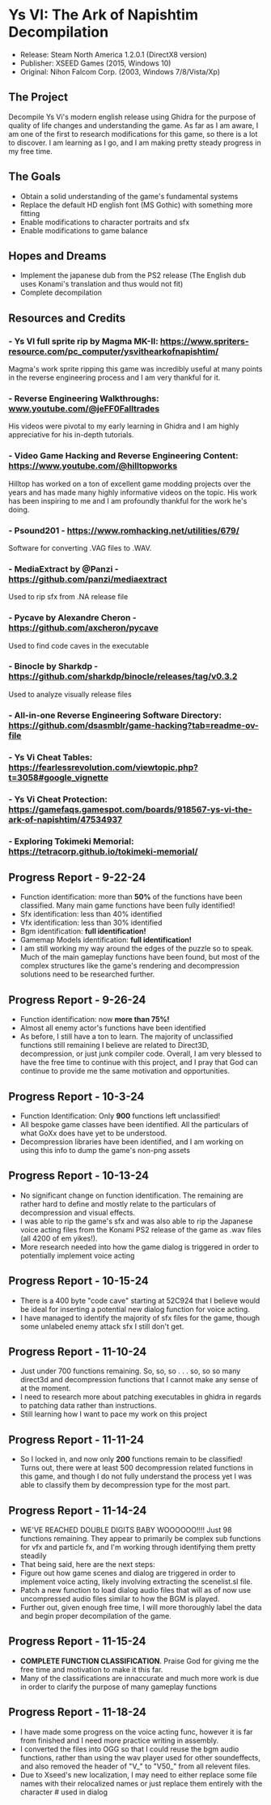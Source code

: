 # Ys VI: The Ark of Napishtim Decompilation
- Release: Steam North America 1.2.0.1 (DirectX8 version)
- Publisher: XSEED Games (2015, Windows 10)
- Original: Nihon Falcom Corp. (2003, Windows 7/8/Vista/Xp)

## The Project
Decompile Ys Vi's modern english release using Ghidra for the purpose of quality of life changes and understanding the game. As far as I am aware, I am one of the first to research modifications for this game, so there is a lot to discover. I am learning as I go, and I am making pretty steady progress in my free time.

## The Goals
- Obtain a solid understanding of the game's fundamental systems
- Replace the default HD english font (MS Gothic) with something more fitting
- Enable modifications to character portraits and sfx
- Enable modifications to game balance

## Hopes and Dreams
- Implement the japanese dub from the PS2 release (The English dub uses Konami's translation and thus would not fit)
- Complete decompilation
## Resources and Credits
### - Ys VI full sprite rip by <b>Magma MK-II</b>: https://www.spriters-resource.com/pc_computer/ysvithearkofnapishtim/
  Magma's work sprite ripping this game was incredibly useful at many points in the reverse engineering process and I am very thankful for it.
### - Reverse Engineering Walkthroughs: www.youtube.com/@jeFF0Falltrades
  His videos were pivotal to my early learning in Ghidra and I am highly appreciative for his in-depth tutorials.
### - Video Game Hacking and Reverse Engineering Content: https://www.youtube.com/@hilltopworks
  Hilltop has worked on a ton of excellent game modding projects over the years and has made many highly informative videos on the topic. His work has been inspiring to me and I am profoundly thankful for the work he's doing.
### - Psound201 - https://www.romhacking.net/utilities/679/
  Software for converting .VAG files to .WAV.
### -  MediaExtract by @Panzi - https://github.com/panzi/mediaextract
  Used to rip sfx from .NA release file
### - Pycave by Alexandre Cheron - https://github.com/axcheron/pycave
Used to find code caves in the executable
### - Binocle by Sharkdp - https://github.com/sharkdp/binocle/releases/tag/v0.3.2
Used to analyze visually release files
### - All-in-one Reverse Engineering Software Directory: https://github.com/dsasmblr/game-hacking?tab=readme-ov-file
### - Ys Vi Cheat Tables: https://fearlessrevolution.com/viewtopic.php?t=3058#google_vignette
### - Ys Vi Cheat Protection: https://gamefaqs.gamespot.com/boards/918567-ys-vi-the-ark-of-napishtim/47534937
### - Exploring Tokimeki Memorial: https://tetracorp.github.io/tokimeki-memorial/



## Progress Report - 9-22-24
- Function identification: more than <b>50%</b> of the functions have been classified. Many main game functions have been fully identified!
- Sfx identification: less than 40% identified
- Vfx identification: less than 30% identified
- Bgm identification: <b>full identification!</b>
- Gamemap Models identification: <b>full identification!</b>
- I am still working my way around the edges of the puzzle so to speak. Much of the main gameplay functions have been found, but most of the complex structures like the game's rendering and decompression solutions need to be researched further.
## Progress Report - 9-26-24
- Function identification: now **more than 75%!**
- Almost all enemy actor's functions have been identified
- As before, I still have a ton to learn. The majority of unclassified functions still remaining I believe are related to Direct3D, decompression, or just junk compiler code. Overall, I am very blessed to have the free time to continue with this project, and I pray that God can continue to provide me the same motivation and opportunities.
## Progress Report - 10-3-24
- Function Identification: Only **900** functions left unclassified!
- All bespoke game classes have been identified. All the particulars of what GoXx does have yet to be understood.
- Decompression libraries have been identified, and I am working on using this info to dump the game's non-png assets
## Progress Report - 10-13-24
- No significant change on function identification. The remaining are rather hard to define and mostly relate to the particulars of decompression and visual effects.
- I was able to rip the game's sfx and was also able to rip the Japanese voice acting files from the Konami PS2 release of the game as .wav files (all 4200 of em yikes!).
- More research needed into how the game dialog is triggered in order to potentially implement voice acting
## Progress Report - 10-15-24
- There is a 400 byte "code cave" starting at 52C924 that I believe would be ideal for inserting a potential new dialog function for voice acting.
- I have managed to identify the majority of sfx files for the game, though some unlabeled enemy attack sfx I still don't get.
## Progress Report - 11-10-24
- Just under 700 functions remaining. So, so, so . . . so, so so many direct3d and decompression functions that I cannot make any sense of at the moment.
- I need to research more about patching executables in ghidra in regards to patching data rather than instructions.
- Still learning how I want to pace my work on this project
## Progress Report - 11-11-24
- So I locked in, and now only **200** functions remain to be classified! Turns out, there were at least 500 decompression related functions in this game, and though I do not fully understand the process yet I was able to classify them by decompression type for the most part.
## Progress Report - 11-14-24
- WE'VE REACHED DOUBLE DIGITS BABY WOOOOOO!!!! Just 98 functions remaining. They appear to primarily be complex sub functions for vfx and particle fx, and I'm working through identifying them pretty steadily
- That being said, here are the next steps:
- Figure out how game scenes and dialog are triggered in order to implement voice acting, likely involving extracting the scenelist.sl file.
- Patch a new function to load dialog audio files that will as of now use uncompressed audio files similar to how the BGM is played.
- Further out, given enough free time, I will more thoroughly label the data and begin proper decompilation of the game.
## Progress Report - 11-15-24
- **COMPLETE FUNCTION CLASSIFICATION**. Praise God for giving me the free time and motivation to make it this far.
- Many of the classifications are innaccurate and much more work is due in order to clarify the purpose of many gameplay functions
## Progress Report - 11-18-24
- I have made some progress on the voice acting func, however it is far from finished and I need more practice writing in assembly.
- I converted the files into OGG so that I could reuse the bgm audio functions, rather than using the wav player used for other soundeffects, and also removed the header of "V_" to "V50_" from all relevent files.
- Due to Xseed's new localization, I may need to either replace some file names with their relocalized names or just replace them entirely with the character # used in dialog
  
